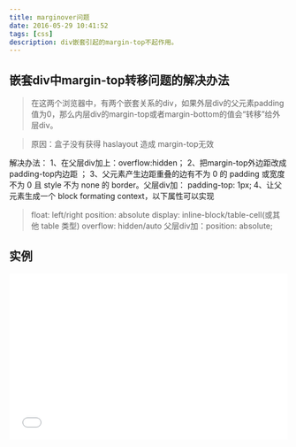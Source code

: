 ```yaml
---
title: marginover问题
date: 2016-05-29 10:41:52
tags: [css]
description: div嵌套引起的margin-top不起作用。
---
```


## 嵌套div中margin-top转移问题的解决办法


>在这两个浏览器中，有两个嵌套关系的div，如果外层div的父元素padding值为0，那么内层div的margin-top或者margin-bottom的值会“转移”给外层div。

>原因：盒子没有获得 haslayout  造成 margin-top无效

解决办法：
1、在父层div加上：overflow:hidden；
2、把margin-top外边距改成padding-top内边距 ；
3、父元素产生边距重叠的边有不为 0 的 padding 或宽度不为 0 且 style 不为 none 的 border。父层div加： padding-top: 1px;
4、让父元素生成一个 block formating context，以下属性可以实现
>float: left/right
>position: absolute
>display: inline-block/table-cell(或其他 table 类型)
>overflow: hidden/auto
>父层div加：position: absolute;

## 实例

<iframe width="100%" height="300" src="//jsrun.net/jAZKp/embedded/all/light/" allowfullscreen="allowfullscreen" frameborder="0"></iframe>